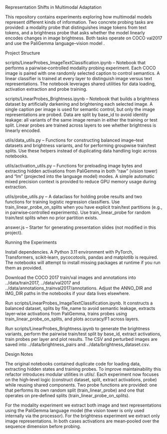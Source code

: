 Representation Shifts in Multimodal Adaptation

This repository contains experiments exploring how multimodal models
represent different kinds of information. Two concrete probing tasks
are provided: a modality probe that distinguishes image tokens
from text tokens, and a brightness probe that asks whether the
model linearly encodes changes in image brightness. Both tasks
operate on COCO val2017 and use the PaliGemma
language–vision model
.

Project Structure

scripts/LinearProbes_ImageTextClassification.ipynb – Notebook that
performs a pairwise‑controlled modality probing experiment. Each
COCO image is paired with one randomly selected caption to control
semantics. A linear classifier is trained at every layer to
distinguish image versus text representations. The notebook
leverages shared utilities for data loading, activation
extraction and probe training.

scripts/LinearProbes_Brightness.ipynb – Notebook that builds a
brightness dataset by artificially darkening and brightening each
selected image. A single caption per image is used for semantic
control, but only the image representations are probed. Data are
split by base_id to avoid identity leakage: all variants of the
same image remain in either the training or test split. Linear
probes are trained across layers to see whether brightness is
linearly encoded.

utils/data_utils.py – Functions for constructing balanced
image–text datasets and brightness variants, and for performing
groupwise train/test splits. Use these helpers instead of
duplicating data handling logic across notebooks.

utils/activation_utils.py – Functions for preloading image bytes
and extracting hidden activations from PaliGemma in both “raw”
(vision tower) and “lm” (projected into the language model) modes.
A simple automatic mixed precision context is provided to reduce
GPU memory usage during extraction.

utils/probe_utils.py – A dataclass for holding probe results and
two functions for training logistic regression classifiers. Use
train_linear_probe_on_splits when you have explicit train/test
partitions (e.g., in pairwise‑controlled experiments). Use
train_linear_probe for random train/test splits when no prior
partition exists.

answer.js – Starter for generating presentation slides (not
modified in this project).

Running the Experiments

Install dependencies. A Python 3.11 environment with PyTorch,
Transformers, scikit‑learn, pycocotools, pandas and matplotlib is
required. The notebooks will attempt to install missing packages
at runtime if you run them as provided.

Download the COCO 2017 train/val images and annotations into
../data/train2017, ../data/val2017 and
../data/annotations_trainval2017/annotations. Adjust the
ANNO_DIR and IMG_DIR paths in the notebooks if your data
lives elsewhere.

Run scripts/LinearProbes_ImageTextClassification.ipynb. It
constructs a balanced dataset, splits by file_name to avoid
semantic leakage, extracts layer‑wise activations from
PaliGemma, trains probes using train_linear_probe_on_splits,
and plots accuracy/F1 across layers.

Run scripts/LinearProbes_Brightness.ipynb to generate the
brightness variants, perform the pairwise train/test split by
base_id, extract activations, train probes per layer and plot
results. The CSV and perturbed images are saved into
../data/brightness_pairs and ../data/brightness_dataset.csv.

Design Notes

The original notebooks contained duplicate code for loading data,
extracting hidden states and training probes. To improve
maintainability this refactor introduces modular utilities in
utils/. Each experiment now focuses on the high‑level logic
(construct dataset, split, extract activations, probe) while reusing
shared components. Two probe functions are provided: one that
performs its own random split (train_linear_probe) and one that
operates on pre‑defined splits (train_linear_probe_on_splits).

For the modality experiment we extract both image and text
representations using the PaliGemma language model (the vision tower
is only used internally via the processor). For the brightness
experiment we extract only image representations. In both cases
activations are mean‑pooled over the sequence dimension before
probing.